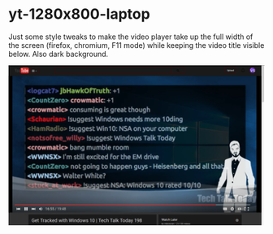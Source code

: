 # yt-1280x800-laptop

Just some style tweaks to make the video player take up the full width of the screen (firefox, chromium, F11 mode) while keeping the video title visible below.  Also dark background.

![screenshot](screenshot.png)
